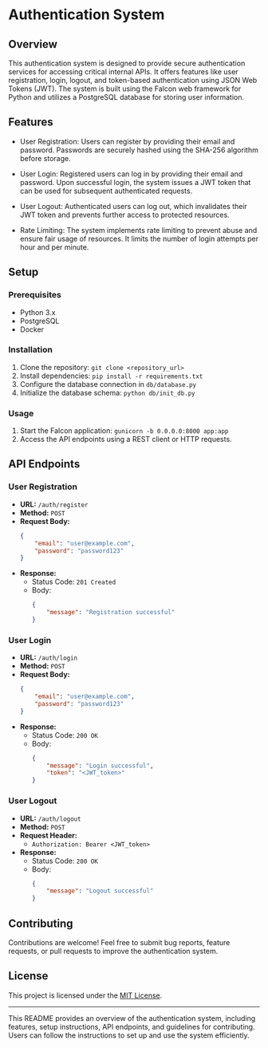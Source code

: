 # Authentication System

## Overview

This authentication system is designed to provide secure authentication services for accessing critical internal APIs. It offers features like user registration, login, logout, and token-based authentication using JSON Web Tokens (JWT). The system is built using the Falcon web framework for Python and utilizes a PostgreSQL database for storing user information.

## Features

- User Registration: Users can register by providing their email and password. Passwords are securely hashed using the SHA-256 algorithm before storage.
  
- User Login: Registered users can log in by providing their email and password. Upon successful login, the system issues a JWT token that can be used for subsequent authenticated requests.
  
- User Logout: Authenticated users can log out, which invalidates their JWT token and prevents further access to protected resources.
  
- Rate Limiting: The system implements rate limiting to prevent abuse and ensure fair usage of resources. It limits the number of login attempts per hour and per minute.

## Setup

### Prerequisites

- Python 3.x
- PostgreSQL
- Docker

### Installation

1. Clone the repository: `git clone <repository_url>`
2. Install dependencies: `pip install -r requirements.txt`
3. Configure the database connection in `db/database.py`
4. Initialize the database schema: `python db/init_db.py`

### Usage

1. Start the Falcon application: `gunicorn -b 0.0.0.0:8000 app:app`
2. Access the API endpoints using a REST client or HTTP requests.

## API Endpoints

### User Registration

- **URL:** `/auth/register`
- **Method:** `POST`
- **Request Body:**
  ```json
  {
      "email": "user@example.com",
      "password": "password123"
  }
  ```
- **Response:**
  - Status Code: `201 Created`
  - Body:
    ```json
    {
        "message": "Registration successful"
    }
    ```

### User Login

- **URL:** `/auth/login`
- **Method:** `POST`
- **Request Body:**
  ```json
  {
      "email": "user@example.com",
      "password": "password123"
  }
  ```
- **Response:**
  - Status Code: `200 OK`
  - Body:
    ```json
    {
        "message": "Login successful",
        "token": "<JWT_token>"
    }
    ```

### User Logout

- **URL:** `/auth/logout`
- **Method:** `POST`
- **Request Header:**
  - `Authorization: Bearer <JWT_token>`
- **Response:**
  - Status Code: `200 OK`
  - Body:
    ```json
    {
        "message": "Logout successful"
    }
    ```

## Contributing

Contributions are welcome! Feel free to submit bug reports, feature requests, or pull requests to improve the authentication system.

## License

This project is licensed under the [MIT License](LICENSE).

---

This README provides an overview of the authentication system, including features, setup instructions, API endpoints, and guidelines for contributing. Users can follow the instructions to set up and use the system efficiently.